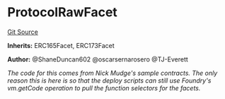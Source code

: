 # ProtocolRawFacet
[Git Source](https://github.com/thrackle-io/rules-engine/blob/0775549ba2fe667ec66be14a19fcc8b784774a43/src/protocol/diamond/ProtocolRawFacet.sol)

**Inherits:**
ERC165Facet, ERC173Facet

**Author:**
@ShaneDuncan602 @oscarsernarosero @TJ-Everett

*The code for this comes from Nick Mudge's sample contracts. The only reason this is here is so that the deploy scripts can
still use Foundry's vm.getCode operation to pull the function selectors for the facets.*


